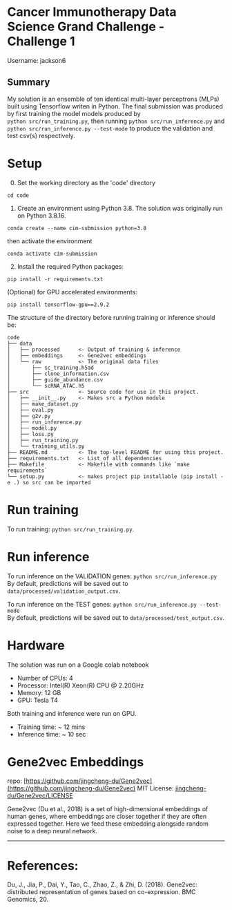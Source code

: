 # Cancer Immunotherapy Data Science Grand Challenge - Challenge 1
Username: jackson6

## Summary

My solution is an ensemble of ten identical multi-layer perceptrons (MLPs) built using Tensorflow writen in Python.
The final submission was produced by first training the model models produced by \
`python src/run_training.py`, then running `python src/run_inference.py` and \
`python src/run_inference.py --test-mode` to produce the validation and test csv(s) respectively.


# Setup

0. Set the working directory as the 'code' directory
```
cd code
```

1. Create an environment using Python 3.8. The solution was originally run on Python 3.8.16. 
```
conda create --name cim-submission python=3.8
```

then activate the environment
```
conda activate cim-submission
```

2. Install the required Python packages:
```
pip install -r requirements.txt
```

(Optional) for GPU accelerated environments:

```
pip install tensorflow-gpu==2.9.2
```


The structure of the directory before running training or inference should be:
```
code
├── data
│   ├── processed      <- Output of training & inference
│   ├── embeddings     <- Gene2vec embeddings
│   └── raw            <- The original data files
│       ├── sc_training.h5ad
│       ├── clone_information.csv
│       ├── guide_abundance.csv
│       └── scRNA_ATAC.h5
├── src                <- Source code for use in this project.
│   ├── __init__.py    <- Makes src a Python module
│   ├── make_dataset.py
│   ├── eval.py
│   ├── g2v.py
│   ├── run_inference.py
│   ├── model.py
│   ├── loss.py
│   ├── run_training.py
│   └── training_utils.py
├── README.md          <- The top-level README for using this project.
├── requirements.txt   <- List of all dependencies
├── Makefile           <- Makefile with commands like `make requirements`
└── setup.py           <- makes project pip installable (pip install -e .) so src can be imported
```

# Run training

To run training: `python src/run_training.py`. 


# Run inference

To run inference on the VALIDATION genes: `python src/run_inference.py` \
By default, predictions will be saved out to `data/processed/validation_output.csv`. 


To run inference on the TEST genes: `python src/run_inference.py --test-mode` \
By default, predictions will be saved out to `data/processed/test_output.csv`.


# Hardware

The solution was run on a Google colab notebook
- Number of CPUs: 4
- Processor: Intel(R) Xeon(R) CPU @ 2.20GHz
- Memory: 12 GB 
- GPU: Tesla T4

Both training and inference were run on GPU.
- Training time: ~ 12 mins
- Inference time: ~ 10 sec

# Gene2vec Embeddings
repo: [https://github.com/jingcheng-du/Gene2vec](https://github.com/jingcheng-du/Gene2vec)
MIT License: [jingcheng-du/Gene2vec/LICENSE](https://github.com/jingcheng-du/Gene2vec/blob/master/LICENSE)
<p>Gene2vec (Du et al., 2018) is a set of high-dimensional embeddings of human genes, where 
embeddings are closer together if they are often expressed together. Here we feed these embedding alongside random noise
to a deep neural network.</p>


--------
# References:
Du, J., Jia, P., Dai, Y., Tao, C., Zhao, Z., & Zhi, D. (2018). Gene2vec: distributed representation of genes based on co-expression. BMC Genomics, 20.

